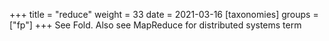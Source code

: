 +++
title = "reduce"
weight = 33
date = 2021-03-16
[taxonomies]
groups = ["fp"]
+++
See Fold. Also see MapReduce for distributed systems term

